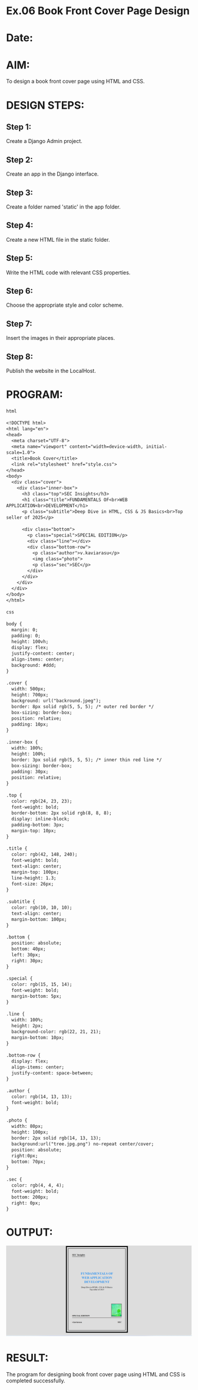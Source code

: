# Ex.06 Book Front Cover Page Design
# Date:
# AIM:
To design a book front cover page using HTML and CSS.

# DESIGN STEPS:
## Step 1:
Create a Django Admin project.

## Step 2:
Create an app in the Django interface.

## Step 3:
Create a folder named 'static' in the app folder.

## Step 4:
Create a new HTML file in the static folder.

## Step 5:
Write the HTML code with relevant CSS properties.

## Step 6:
Choose the appropriate style and color scheme.

## Step 7:
Insert the images in their appropriate places.

## Step 8:
Publish the website in the LocalHost.

# PROGRAM:
```
html

<!DOCTYPE html>
<html lang="en">
<head>
  <meta charset="UTF-8">
  <meta name="viewport" content="width=device-width, initial-scale=1.0">
  <title>Book Cover</title>
  <link rel="stylesheet" href="style.css">
</head>
<body>
  <div class="cover">
    <div class="inner-box">
      <h3 class="top">SEC Insights</h3>
      <h1 class="title">FUNDAMENTALS OF<br>WEB APPLICATION<br>DEVELOPMENT</h1>
      <p class="subtitle">Deep Dive in HTML, CSS & JS Basics<br>Top seller of 2025</p>

      <div class="bottom">
        <p class="special">SPECIAL EDITION</p>
        <div class="line"></div>
        <div class="bottom-row">
          <p class="author">v.kaviarasu</p>
          <img class="photo">
          <p class="sec">SEC</p>
        </div>
      </div>
    </div>
  </div>
</body>
</html>

css 

body {
  margin: 0;
  padding: 0;
  height: 100vh;
  display: flex;
  justify-content: center;
  align-items: center;
  background: #ddd;
}

.cover {
  width: 500px;
  height: 700px;
  background: url("backround.jpeg");
  border: 8px solid rgb(5, 5, 5); /* outer red border */
  box-sizing: border-box;
  position: relative;
  padding: 10px;
}
 
.inner-box {
  width: 100%;
  height: 100%;
  border: 3px solid rgb(5, 5, 5); /* inner thin red line */
  box-sizing: border-box;
  padding: 30px;
  position: relative;
}

.top {
  color: rgb(24, 23, 23);
  font-weight: bold;
  border-bottom: 2px solid rgb(8, 8, 8);
  display: inline-block;
  padding-bottom: 3px;
  margin-top: 10px;
}

.title {
  color: rgb(42, 148, 240);
  font-weight: bold;
  text-align: center;
  margin-top: 100px;
  line-height: 1.3;
  font-size: 26px;
}

.subtitle {
  color: rgb(10, 10, 10);
  text-align: center;
  margin-bottom: 100px;
}

.bottom {
  position: absolute;
  bottom: 40px;
  left: 30px;
  right: 30px;
}

.special {
  color: rgb(15, 15, 14);
  font-weight: bold;
  margin-bottom: 5px;
}

.line {
  width: 100%;
  height: 2px;
  background-color: rgb(22, 21, 21);
  margin-bottom: 10px;
}

.bottom-row {
  display: flex;
  align-items: center;
  justify-content: space-between;
}

.author {
  color: rgb(14, 13, 13);
  font-weight: bold;
}

.photo {
  width: 80px;
  height: 100px;
  border: 2px solid rgb(14, 13, 13);
  background:url("tree.jpg.png") no-repeat center/cover;
  position: absolute;
  right:0px;
  bottom: 70px;
}

.sec {
  color: rgb(4, 4, 4);
  font-weight: bold;
  bottom: 200px;
  right: 0px;
}
```
# OUTPUT:
![alt text](<Screenshot 2025-10-07 141218.png>)

# RESULT:
The program for designing book front cover page using HTML and CSS is completed successfully.
